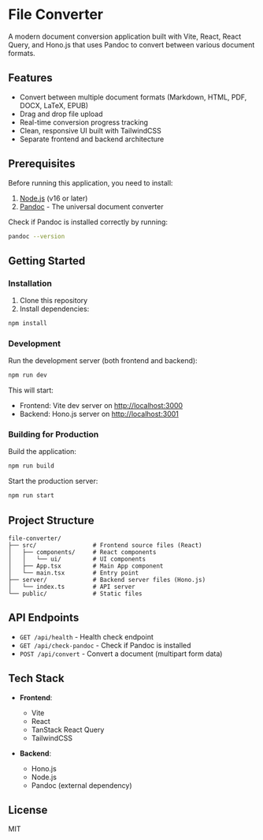 # File Converter

A modern document conversion application built with Vite, React, React Query, and Hono.js that uses Pandoc to convert between various document formats.

## Features

- Convert between multiple document formats (Markdown, HTML, PDF, DOCX, LaTeX, EPUB)
- Drag and drop file upload
- Real-time conversion progress tracking
- Clean, responsive UI built with TailwindCSS
- Separate frontend and backend architecture

## Prerequisites

Before running this application, you need to install:

1. [Node.js](https://nodejs.org/) (v16 or later)
2. [Pandoc](https://pandoc.org/installing.html) - The universal document converter

Check if Pandoc is installed correctly by running:

```bash
pandoc --version
```

## Getting Started

### Installation

1. Clone this repository
2. Install dependencies:

```bash
npm install
```

### Development

Run the development server (both frontend and backend):

```bash
npm run dev
```

This will start:

- Frontend: Vite dev server on <http://localhost:3000>
- Backend: Hono.js server on <http://localhost:3001>

### Building for Production

Build the application:

```bash
npm run build
```

Start the production server:

```bash
npm run start
```

## Project Structure

```
file-converter/
├── src/                # Frontend source files (React)
│   ├── components/     # React components
│   │   └── ui/         # UI components
│   ├── App.tsx         # Main App component
│   └── main.tsx        # Entry point
├── server/             # Backend server files (Hono.js)
│   └── index.ts        # API server
└── public/             # Static files
```

## API Endpoints

- `GET /api/health` - Health check endpoint
- `GET /api/check-pandoc` - Check if Pandoc is installed
- `POST /api/convert` - Convert a document (multipart form data)

## Tech Stack

- **Frontend**:
  - Vite
  - React
  - TanStack React Query
  - TailwindCSS

- **Backend**:
  - Hono.js
  - Node.js
  - Pandoc (external dependency)

## License

MIT
